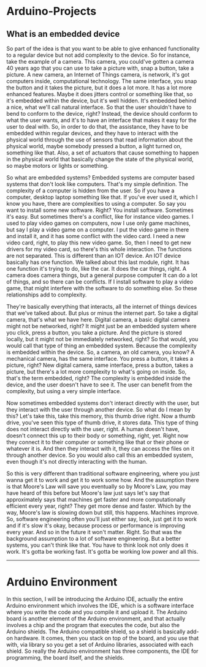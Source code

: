 # Arduino-Projects

## What is an embedded device

So part of the idea is that you want to be able to give enhanced functionality to a regular device but not add complexity to the device. So for instance, take the example of 
a camera. This camera, you could've gotten a camera 40 years ago that you can use to take a picture with, snap a button, take a picture. A new camera, an Internet of Things camera,
is network, it's got computers inside, computational technology. The same interface, you snap the button and it takes the picture, but it does a lot more. It has a lot more 
enhanced features. Maybe it does jitters control or something like that, so it's embedded within the device, but it's well hidden. It's embedded behind a nice, what we'll call 
natural interface. So that the user shouldn't have to bend to conform to the device, right? Instead, the device should conform to what the user wants, and it's to have an 
interface that makes it easy for the user to deal with. So, in order to do that, the assistance, they have to be embedded within regular devices, and they have to interact with 
the physical world through the use of sensors that read information about the physical world, maybe somebody pressed a button, a light turned on, something like that. Also, a set 
of actuators that cause something to happen in the physical world that basically change the state of the physical world, so maybe motors or lights or something. 

So what are embedded systems? Embedded systems are computer based systems that don't look like computers. That's my simple definition. The complexity of a computer is hidden from 
the user. So if you have a computer, desktop laptop something like that. If you've ever used it, which I know you have, there are complexities to using a computer. So say you want 
to install some new software. Right? You install software. Sometimes it's easy. But sometimes there's a conflict, like for instance video games. I used to play video games on 
computers, now I use only game machines, but say I play a video game on a computer. I put the video game in there and install it, and it has some conflict with the video card. I 
need a new video card, right, to play this new video game. So, then I need to get new drivers for my video card, so there's this whole interaction. The functions are not 
separated. This is different than an IOT device. An IOT device basically has one function. We talked about this last module, right. It has one function it's trying to do, like the
car. It does the car things, right. A camera does camera things, but a general purpose computer It can do a lot of things, and so there can be conflicts. If I install software to 
play a video game, that might interfere with the software to do something else. So these relationships add to complexity.

They're basically everything that interacts, all the internet of things devices that we've talked about. But plus or minus the internet part. So take a digital camera, that's what
we have here. Digital camera, a basic digital camera might not be networked, right? It might just be an embedded system where you click, press a button, you take a picture. And 
the picture is stored locally, but it might not be immediately networked, right? So that would, you would call that type of thing an embedded system. Because the complexity is 
embedded within the device. So, a camera, an old camera, you know? A mechanical camera, has the same interface. You press a button, it takes a picture, right? New digital camera,
same interface, press a button, takes a picture, but there's a lot more complexity to what's going on inside. So, that's the term embedded, right? The complexity is embedded 
inside the device, and the user doesn't have to see it. The user can benefit from the complexity, but using a very simple interface.

Now sometimes embedded systems don't interact directly with the user, but they interact with the user through another device. So what do I mean by this? Let's take this, take this memory, this thumb drive right. Now a thumb drive, you've seen this type of thumb drive, it stores data. This type of thing does not interact directly with the user, right. A human doesn't have, doesn't connect this up to their body or something, right, yet. Right now they connect it to their computer or something like that or their phone or whatever it is. And then they interact with it, they can access the files on it through another device. So you would also call this an embedded system, even though it's not directly interacting with the human.

So this is very different than traditional software engineering, where you just wanna get it to work and get it to work some how. And the assumption there is that Moore's Law 
will save you eventually so by Moore's Law, you may have heard of this before but Moore's law just says let's say that approximately says that machines get faster and more 
computationally efficient every year, right? They get more dense and faster. Which by the way, Moore's law is slowing down but still, this happens. Machines improve. So, 
software engineering often you'll just either say, look, just get it to work and if it's slow it's okay, because process or performance is improving every year. And so in the 
future it won't matter. Right. So that was the background assumption to a lot of software engineering. But a better systems, you can't think like that. You have to think 
look not only does it work. It's gotta be working fast. It's gotta be working low power and all this.

---

# Arduino Environment

In this section, I will be introducing the Arduino IDE, actually the entire Arduino environment which involves the IDE, which is a software interface where you write the code and you compile it and upload it. The Arduino board is another element of the Arduino environment, and that actually involves a chip and the program that executes the code, but also the Arduino shields. The Arduino compatible shield, so a shield is basically add-on hardware. It comes, then you stack on top of the board, and you use that with, via library so you get a set of Arduino libraries, associated with each shield. So really the Arduino environment has three components, the IDE for programming, the board itself, and the shields.
